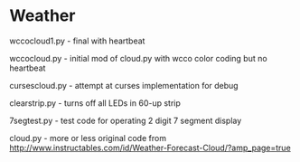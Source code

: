 # Weather

wccocloud1.py - final with heartbeat

wccocloud.py - initial mod of cloud.py with wcco color coding but no heartbeat

cursescloud.py - attempt at curses implementation for debug

clearstrip.py - turns off all LEDs in 60-up strip

7segtest.py - test code for operating 2 digit 7 segment display

cloud.py - more or less original code from http://www.instructables.com/id/Weather-Forecast-Cloud/?amp_page=true
